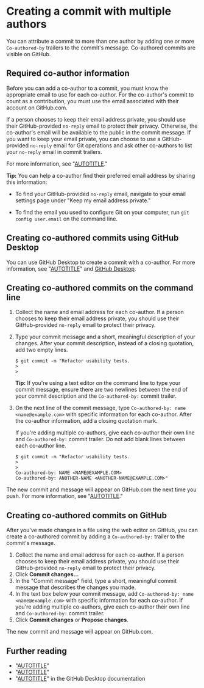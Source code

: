 # Creating a commit with multiple authors

You can attribute a commit to more than one author by adding one or more `Co-authored-by` trailers to the commit's message. Co-authored commits are visible on GitHub.

## Required co-author information

Before you can add a co-author to a commit, you must know the appropriate email to use for each co-author. For the co-author's commit to count as a contribution, you must use the email associated with their account on GitHub.com.

If a person chooses to keep their email address private, you should use their GitHub-provided `no-reply` email to protect their privacy. Otherwise, the co-author's email will be available to the public in the commit message. If you want to keep your email private, you can choose to use a GitHub-provided `no-reply` email for Git operations and ask other co-authors to list your `no-reply` email in commit trailers.

For more information, see "[AUTOTITLE](/account-and-profile/setting-up-and-managing-your-personal-account-on-github/managing-email-preferences/setting-your-commit-email-address)."

  <div class="ghd-spotlight ghd-spotlight-tip border rounded-1 my-3 p-3 f5 color-border-accent-emphasis color-bg-accent">

  **Tip:** You can help a co-author find their preferred email address by sharing this information:
- To find your GitHub-provided `no-reply` email, navigate to your email settings page under "Keep my email address private."
- To find the email you used to configure Git on your computer, run `git config user.email` on the command line.

  </div>

## Creating co-authored commits using GitHub Desktop

You can use GitHub Desktop to create a commit with a co-author. For more information, see "[AUTOTITLE](/desktop/making-changes-in-a-branch/committing-and-reviewing-changes-to-your-project-in-github-desktop#write-a-commit-message-and-push-your-changes)" and [GitHub Desktop](https://desktop.github.com).

## Creating co-authored commits on the command line

1. Collect the name and email address for each co-author. If a person chooses to keep their email address private, you should use their GitHub-provided `no-reply` email to protect their privacy.

1. Type your commit message and a short, meaningful description of your changes. After your commit description, instead of a closing quotation, add two empty lines.

   ```shell
   $ git commit -m "Refactor usability tests.
   >
   >
   ```

   <div class="ghd-spotlight ghd-spotlight-tip border rounded-1 my-3 p-3 f5 color-border-accent-emphasis color-bg-accent">

   **Tip:** If you're using a text editor on the command line to type your commit message, ensure there are two newlines between the end of your commit description and the `Co-authored-by:` commit trailer.

   </div>

1. On the next line of the commit message, type `Co-authored-by: name <name@example.com>` with specific information for each co-author. After the co-author information, add a closing quotation mark.

   If you're adding multiple co-authors, give each co-author their own line and `Co-authored-by:` commit trailer. Do not add blank lines between each co-author line.

   ```shell
   $ git commit -m "Refactor usability tests.
   >
   >
   Co-authored-by: NAME <NAME@EXAMPLE.COM>
   Co-authored-by: ANOTHER-NAME <ANOTHER-NAME@EXAMPLE.COM>"
   ```

The new commit and message will appear on GitHub.com the next time you push. For more information, see "[AUTOTITLE](/get-started/using-git/pushing-commits-to-a-remote-repository)."

## Creating co-authored commits on GitHub

After you've made changes in a file using the web editor on GitHub, you can create a co-authored commit by adding a `Co-authored-by:` trailer to the commit's message.

1. Collect the name and email address for each co-author. If a person chooses to keep their email address private, you should use their GitHub-provided `no-reply` email to protect their privacy.
1. Click **Commit changes...**
1. In the "Commit message" field, type a short, meaningful commit message that describes the changes you made.
1. In the text box below your commit message, add `Co-authored-by: name <name@example.com>` with specific information for each co-author. If you're adding multiple co-authors, give each co-author their own line and `Co-authored-by:` commit trailer.
1. Click **Commit changes** or **Propose changes**.

The new commit and message will appear on GitHub.com.

## Further reading

- "[AUTOTITLE](/repositories/viewing-activity-and-data-for-your-repository/viewing-a-projects-contributors)"
- "[AUTOTITLE](/pull-requests/committing-changes-to-your-project/creating-and-editing-commits/changing-a-commit-message)"
- "[AUTOTITLE](/desktop/making-changes-in-a-branch/committing-and-reviewing-changes-to-your-project-in-github-desktop#4-write-a-commit-message-and-push-your-changes)" in the GitHub Desktop documentation
